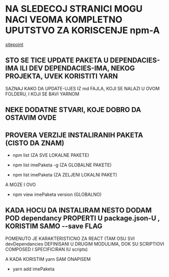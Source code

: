 # NA SLEDECOJ STRANICI MOGU NACI VEOMA KOMPLETNO UPUTSTVO ZA KORISCENJE npm-A

[sitepoint](https://www.sitepoint.com/beginners-guide-node-package-manager/)

## STO SE TICE UPDATE PAKETA U DEPENDACIES-IMA ILI DEV DEPENDACIES-IMA, NEKOG PROJEKTA, UVEK KORISTITI YARN

SAZNAJ KAKO DA UPDATE-UJES IZ md FAJLA, KOJI SE NALAZI U OVOM FOLDERU, I KOJI SE BAVI YARNOM

## NEKE DODATNE STVARI, KOJE DOBRO DA OSTAVIM OVDE

## PROVERA VERZIJE INSTALIRANIH PAKETA (CISTO DA ZNAM)

- npm list (ZA SVE LOKALNE PAKETE)

- npm list imePaketa -g (ZA GLOBALNE PAKETE)

- npm list imePaketa (ZA ZELJENI LOKALNI PAKET)

A MOZE I OVO

- npm view imePaketa version (GLOBALNO)

## KADA HOCU DA INSTALIRAM NESTO DODAM POD dependancy PROPERTI U package.json-U , KORISTIM SAMO --save FLAG

POMENUTO JE KARAKTERISTICNO ZA REACT (TAM OSU SVI devDependancies DEFINISANI U DRUGIM MODULIMA, DOK SU SCRIPTIOVI COMPOSED I SPECIFICIRAN IU scripts)

A KADA KORISTIM yarn SAM ONAPISEM

- yarn add imePaketa